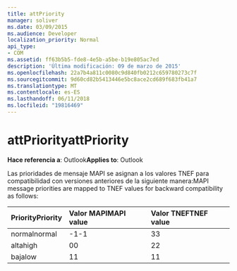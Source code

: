 ```yaml
---
title: attPriority
manager: soliver
ms.date: 03/09/2015
ms.audience: Developer
localization_priority: Normal
api_type:
- COM
ms.assetid: ff63b5b5-fde8-4e5b-a5be-b19e805ac7ed
description: 'Última modificación: 09 de marzo de 2015'
ms.openlocfilehash: 22a7b4a811c0080c9d840fb0212c659780273c7f
ms.sourcegitcommit: 9d60cd82b5413446e5bc8ace2cd689f683fb41a7
ms.translationtype: MT
ms.contentlocale: es-ES
ms.lasthandoff: 06/11/2018
ms.locfileid: "19816469"
---
```

# <a name="attpriority"></a><span data-ttu-id="f91d4-103">attPriority</span><span class="sxs-lookup"><span data-stu-id="f91d4-103">attPriority</span></span>

  
  
<span data-ttu-id="f91d4-104">**Hace referencia a**: Outlook</span><span class="sxs-lookup"><span data-stu-id="f91d4-104">**Applies to**: Outlook</span></span> 
  
<span data-ttu-id="f91d4-105">Las prioridades de mensaje MAPI se asignan a los valores TNEF para compatibilidad con versiones anteriores de la siguiente manera:</span><span class="sxs-lookup"><span data-stu-id="f91d4-105">MAPI message priorities are mapped to TNEF values for backward compatibility as follows:</span></span>
  
|<span data-ttu-id="f91d4-106">**Priority**</span><span class="sxs-lookup"><span data-stu-id="f91d4-106">**Priority**</span></span>|<span data-ttu-id="f91d4-107">**Valor MAPI**</span><span class="sxs-lookup"><span data-stu-id="f91d4-107">**MAPI value**</span></span>|<span data-ttu-id="f91d4-108">**Valor TNEF**</span><span class="sxs-lookup"><span data-stu-id="f91d4-108">**TNEF value**</span></span>|
|:-----|:-----|:-----|
|<span data-ttu-id="f91d4-109">normal</span><span class="sxs-lookup"><span data-stu-id="f91d4-109">normal</span></span>  <br/> |<span data-ttu-id="f91d4-110">-1</span><span class="sxs-lookup"><span data-stu-id="f91d4-110">-1</span></span>  <br/> |<span data-ttu-id="f91d4-111">3</span><span class="sxs-lookup"><span data-stu-id="f91d4-111">3</span></span>  <br/> |
|<span data-ttu-id="f91d4-112">alta</span><span class="sxs-lookup"><span data-stu-id="f91d4-112">high</span></span>  <br/> |<span data-ttu-id="f91d4-113">0</span><span class="sxs-lookup"><span data-stu-id="f91d4-113">0</span></span>  <br/> |<span data-ttu-id="f91d4-114">2</span><span class="sxs-lookup"><span data-stu-id="f91d4-114">2</span></span>  <br/> |
|<span data-ttu-id="f91d4-115">baja</span><span class="sxs-lookup"><span data-stu-id="f91d4-115">low</span></span>  <br/> |<span data-ttu-id="f91d4-116">1</span><span class="sxs-lookup"><span data-stu-id="f91d4-116">1</span></span>  <br/> |<span data-ttu-id="f91d4-117">1</span><span class="sxs-lookup"><span data-stu-id="f91d4-117">1</span></span>  <br/> |
   

